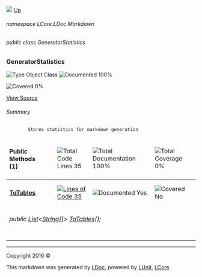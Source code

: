 ![](Content/LDoc-banner-small.png "")
[Up](docs/LDoc.md)

###### namespace LCore.LDoc.Markdown

###### public class GeneratorStatistics

### GeneratorStatistics

 ![Type Object Class](http://b.repl.ca/v1/Type-Object%20Class-blue.png "") ![Documented 100%](http://b.repl.ca/v1/Documented-100%25-brightgreen.png "")

![Covered 0%](http://b.repl.ca/v1/Covered-0%25-red.png "")

[View Source](Markdown/Statistics/GeneratorStatistics.cs#L)

###### Summary

            Stores statistics for markdown generation
            

<table>
<thead><tr><td><h4>Public Methods <strong>(1)</strong></h4></td>
<td></td>
<td><img src="http://b.repl.ca/v1/Total%20Code%20Lines-35-blue.png" alt="Total Code Lines 35" /></td>
<td><img src="http://b.repl.ca/v1/Total%20Documentation-100%25-brightgreen.png" alt="Total Documentation 100%" /></td>
<td><img src="http://b.repl.ca/v1/Total%20Coverage-0%25-red.png" alt="Total Coverage 0%" /></td></tr></thead>
<tr><td><h4><strong><a href="docs/GeneratorStatistics_ToTables.md" alt="">ToTables</a></strong></h4></td>
<td>   </td>
<td><a href="Markdown/Statistics/GeneratorStatistics.cs#L92" alt=""><img src="http://b.repl.ca/v1/Lines%20of%20Code-35-blue.png" alt="Lines of Code 35" /></a></td>
<td><img src="http://b.repl.ca/v1/Documented-Yes-brightgreen.png" alt="Documented Yes" /></td>
<td><img src="http://b.repl.ca/v1/Covered-No-red.png" alt="Covered No" /></td></tr>
<tr><td align="Left" colspan="5"><h6>public <a href="https://msdn.microsoft.com/en-us/library/6sh2ey19.aspx" alt="" target="_blank">List</a>&lt;<a href="https://msdn.microsoft.com/en-us/library/system.string.aspx" alt="">String</a>[]&gt; <a href="" alt="">ToTables</a>();</h6>
</td>
</tr>
<tr><td width="850px" colspan="5"></td></tr>
</table>




---

Copyright 2016 &copy; [](../README.md) [](../TableOfContents.md)

This markdown was generated by [LDoc](https://github.com/CodeSingularity/LDoc), powered by [LUnit](https://github.com/CodeSingularity/LUnit), [LCore](https://github.com/CodeSingularity/LCore)
